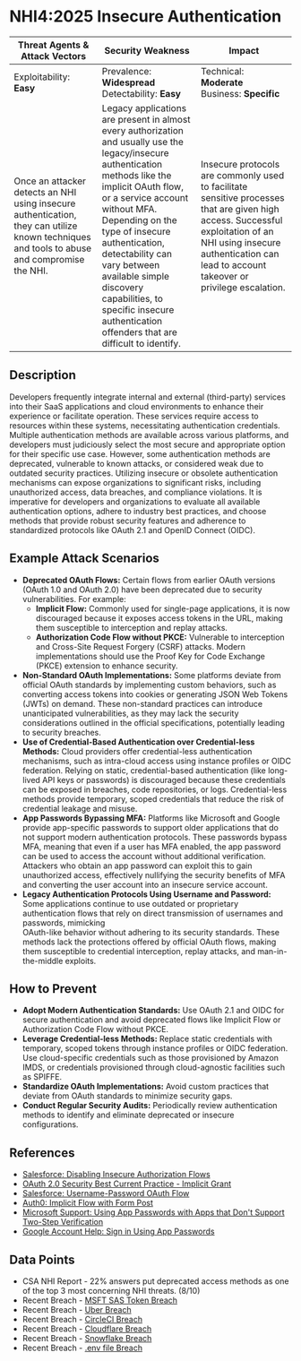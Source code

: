 # NHI4:2025 Insecure Authentication

| Threat Agents & Attack Vectors                    | Security Weakness                                                                                          | Impact                                         |
|---------------------------------------------------|-------------------------------------------------------------------------------------------------------------|------------------------------------------------|
| Exploitability: **Easy**            | Prevalence: **Widespread**<br>Detectability: **Easy**                       | Technical: **Moderate**<br>Business: **Specific**     |
| Once an attacker detects an NHI using insecure authentication, they can utilize known techniques and tools to abuse and compromise the NHI. | Legacy applications are present in almost every authorization and usually use the legacy/insecure authentication methods like the implicit OAuth flow, or a service account without MFA.<br>Depending on the type of insecure authentication, detectability can vary between available simple discovery capabilities, to specific insecure authentication offenders that are difficult to identify.      | Insecure protocols are commonly used to facilitate sensitive processes that are given high access. Successful exploitation of an NHI using insecure authentication can lead to account takeover or privilege escalation. 

## Description
Developers frequently integrate internal and external (third-party) services into their SaaS applications and cloud environments to enhance their experience or facilitate operation. These services require access to resources within these systems, necessitating authentication credentials. Multiple authentication methods are available across various platforms, and developers must judiciously select the most secure and appropriate option for their specific use case.
However, some authentication methods are deprecated, vulnerable to known attacks, or considered weak due to outdated security practices. Utilizing insecure or obsolete authentication mechanisms can expose organizations to significant risks, including unauthorized access, data breaches, and compliance violations. It is imperative for developers and organizations to evaluate all available authentication options, adhere to industry best practices, and choose methods that provide robust security features and adherence to standardized protocols like OAuth 2.1 and OpenID Connect (OIDC).


## Example Attack Scenarios
- **Deprecated OAuth Flows:** Certain flows from earlier OAuth versions (OAuth 1.0 and OAuth 2.0) have been deprecated due to security vulnerabilities. For example:
    - **Implicit Flow:** Commonly used for single-page applications, it is now discouraged because it exposes access tokens in the URL, making them susceptible to interception and replay attacks.
    - **Authorization Code Flow without PKCE:** Vulnerable to interception and Cross-Site Request Forgery (CSRF) attacks. Modern implementations should use the Proof Key for Code Exchange (PKCE) extension to enhance security.
- **Non-Standard OAuth Implementations:** Some platforms deviate from official OAuth standards by implementing custom behaviors, such as converting access tokens into cookies or generating JSON Web Tokens (JWTs) on demand. These non-standard practices can introduce unanticipated vulnerabilities, as they may lack the security considerations outlined in the official specifications, potentially leading to security breaches.
- **Use of Credential-Based Authentication over Credential-less Methods:** Cloud providers offer credential-less authentication mechanisms, such as intra-cloud access using instance profiles or OIDC federation. Relying on static, credential-based authentication (like long-lived API keys or passwords) is discouraged because these credentials can be exposed in breaches, code repositories, or logs. Credential-less methods provide temporary, scoped credentials that reduce the risk of credential leakage and misuse.
- **App Passwords Bypassing MFA:** Platforms like Microsoft and Google provide app-specific passwords to support older applications that do not support modern authentication protocols. These passwords bypass MFA, meaning that even if a user has MFA enabled, the app password can be used to access the account without additional verification. Attackers who obtain an app password can exploit this to gain unauthorized access, effectively nullifying the security benefits of MFA and converting the user account into an insecure service account.
- **Legacy Authentication Protocols Using Username and Password:** Some applications continue to use outdated or proprietary authentication flows that rely on direct transmission of usernames and passwords, mimicking<br> OAuth-like behavior without adhering to its security standards. These methods lack the protections offered by official OAuth flows, making them susceptible to credential interception, replay attacks, and man-in-the-middle exploits.


## How to Prevent
- **Adopt Modern Authentication Standards:** Use OAuth 2.1 and OIDC for secure authentication and avoid deprecated flows like Implicit Flow or Authorization Code Flow without PKCE.
- **Leverage Credential-less Methods:** Replace static credentials with temporary, scoped tokens through instance profiles or OIDC federation. Use cloud-specific credentials such as those provisioned by Amazon IMDS, or credentials provisioned through cloud-agnostic facilities such as SPIFFE.
- **Standardize OAuth Implementations:** Avoid custom practices that deviate from OAuth standards to minimize security gaps.
- **Conduct Regular Security Audits:** Periodically review authentication methods to identify and eliminate deprecated or insecure configurations.

## References
- [Salesforce: Disabling Insecure Authorization Flows](https://help.salesforce.com/s/articleView?id=sf.remoteaccess_disable_username_password_flow.htm&type=5)
- [OAuth 2.0 Security Best Current Practice - Implicit Grant](https://datatracker.ietf.org/doc/html/draft-ietf-oauth-security-topics#name-implicit-grant)
- [Salesforce: Username-Password OAuth Flow](https://help.salesforce.com/s/articleView?id=sf.remoteaccess_oauth_username_password_flow.htm&language=en_US&type=5)
- [Auth0: Implicit Flow with Form Post](https://auth0.com/docs/get-started/authentication-and-authorization-flow/implicit-flow-with-form-post)
- [Microsoft Support: Using App Passwords with Apps that Don't Support Two-Step Verification](https://support.microsoft.com/en-us/account-billing/using-app-passwords-with-apps-that-don-t-support-two-step-verification-5896ed9b-4263-e681-128a-a6f2979a7944)
- [Google Account Help: Sign in Using App Passwords](https://support.google.com/accounts/answer/185833?hl=en)

## Data Points
- CSA NHI Report - 22% answers put deprecated access methods as one of the top 3 most concerning NHI threats. (8/10)
- Recent Breach - [MSFT SAS Token Breach](https://www.wiz.io/blog/38-terabytes-of-private-data-accidentally-exposed-by-microsoft-ai-researchers)
- Recent Breach - [Uber Breach](https://www.upguard.com/blog/what-caused-the-uber-data-breach)
- Recent Breach - [CircleCI Breach](https://circleci.com/blog/jan-4-2023-incident-report/)
- Recent Breach - [Cloudflare Breach](https://medium.com/@ronilichtman/how-cloudflare-got-hoktad-part-one-d5bb75dac3f0)
- Recent Breach - [Snowflake Breach](https://medium.com/@ronilichtman/snowstorm-surrounding-the-recent-snowflake-hack-ab7e51e0c5be)
- Recent Breach - [.env file Breach](https://medium.com/@ronilichtman/large-scale-extortion-via-secrets-in-env-files-why-secret-vaults-just-arent-enough-9b4c568724ca)
